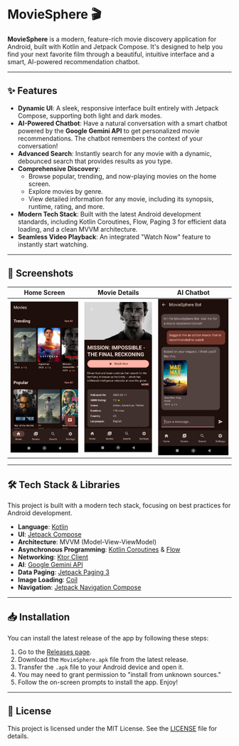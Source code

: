 # MovieSphere 🎬

**MovieSphere** is a modern, feature-rich movie discovery application for Android, built with Kotlin and Jetpack Compose. It's designed to help you find your next favorite film through a beautiful, intuitive interface and a smart, AI-powered recommendation chatbot.

---

## ✨ Features

* **Dynamic UI**: A sleek, responsive interface built entirely with Jetpack Compose, supporting both light and dark modes.
* **AI-Powered Chatbot**: Have a natural conversation with a smart chatbot powered by the **Google Gemini API** to get personalized movie recommendations. The chatbot remembers the context of your conversation!
* **Advanced Search**: Instantly search for any movie with a dynamic, debounced search that provides results as you type.
* **Comprehensive Discovery**:
    * Browse popular, trending, and now-playing movies on the home screen.
    * Explore movies by genre.
    * View detailed information for any movie, including its synopsis, runtime, rating, and more.
* **Modern Tech Stack**: Built with the latest Android development standards, including Kotlin Coroutines, Flow, Paging 3 for efficient data loading, and a clean MVVM architecture.
* **Seamless Video Playback**: An integrated "Watch Now" feature to instantly start watching.

---

## 📸 Screenshots

| Home Screen                                       | Movie Details                                     | AI Chatbot                                    |
| ------------------------------------------------- | ------------------------------------------------- | --------------------------------------------- |
| ![Home Screen Screenshot](screenshots/homescreen.jpeg) | ![Details Screen Screenshot](screenshots/moviedetails.jpeg) | ![Chatbot Screenshot](screenshots/chatbot.jpeg) |

---

## 🛠️ Tech Stack & Libraries

This project is built with a modern tech stack, focusing on best practices for Android development.

* **Language**: [Kotlin](https://kotlinlang.org/)
* **UI**: [Jetpack Compose](https://developer.android.com/jetpack/compose)
* **Architecture**: MVVM (Model-View-ViewModel)
* **Asynchronous Programming**: [Kotlin Coroutines](https://kotlinlang.org/docs/coroutines-overview.html) & [Flow](https://kotlinlang.org/docs/flow.html)
* **Networking**: [Ktor Client](https://ktor.io/docs/client-overview.html)
* **AI**: [Google Gemini API](https://ai.google.dev/)
* **Data Paging**: [Jetpack Paging 3](https://developer.android.com/topic/libraries/architecture/paging/v3-overview)
* **Image Loading**: [Coil](https://coil-kt.github.io/coil/)
* **Navigation**: [Jetpack Navigation Compose](https://developer.android.com/jetpack/compose/navigation)

---

## 📥 Installation

You can install the latest release of the app by following these steps:

1.  Go to the [Releases page](https://github.com/shadowxdgamer/CimaMovieApp/releases).
2.  Download the `MovieSphere.apk` file from the latest release.
3.  Transfer the `.apk` file to your Android device and open it.
4.  You may need to grant permission to "install from unknown sources."
5.  Follow the on-screen prompts to install the app. Enjoy!

---

## 📜 License

This project is licensed under the MIT License. See the [LICENSE](../LICENSE) file for details.
